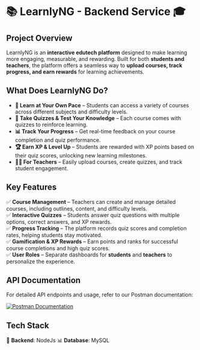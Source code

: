 # 📚 LearnlyNG - Backend Service 🎓  

## **Project Overview**  
LearnlyNG is an **interactive edutech platform** designed to make learning more engaging, measurable, and rewarding. Built for both **students and teachers**, the platform offers a seamless way to **upload courses, track progress, and earn rewards** for learning achievements.  

## **What Does LearnlyNG Do?**  
- **📖 Learn at Your Own Pace** – Students can access a variety of courses across different subjects and difficulty levels.  
- **📝 Take Quizzes & Test Your Knowledge** – Each course comes with quizzes to reinforce learning.  
- **📊 Track Your Progress** – Get real-time feedback on your course completion and quiz performance.  
- **🏆 Earn XP & Level Up** – Students are rewarded with XP points based on their quiz scores, unlocking new learning milestones.  
- **👨‍🏫 For Teachers** – Easily upload courses, create quizzes, and track student engagement.  

## **Key Features**  
✅ **Course Management** – Teachers can create and manage detailed courses, including outlines, content, and difficulty levels.  
✅ **Interactive Quizzes** – Students answer quiz questions with multiple options, correct answers, and XP rewards.  
✅ **Progress Tracking** – The platform records quiz scores and completion rates, helping students stay motivated.  
✅ **Gamification & XP Rewards** – Earn points and ranks for successful course completions and high quiz scores.  
✅ **User Roles** – Separate dashboards for **students** and **teachers** to personalize the experience.  

## API Documentation

For detailed API endpoints and usage, refer to our Postman documentation:

[![Postman Documentation](https://img.shields.io/badge/View%20API%20Docs-orange?style=for-the-badge&logo=postman)](https://documenter.getpostman.com/view/32001311/2sAYkBtggf)

## **Tech Stack**   
🔧 **Backend**: NodeJs 
📊 **Database**: MySQL  
